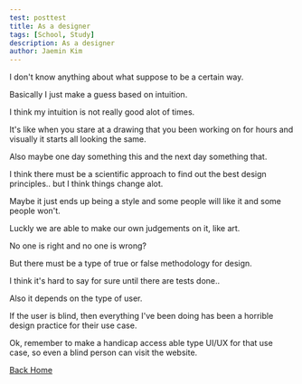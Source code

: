 ```yaml
---
test: posttest
title: As a designer
tags: [School, Study]
description: As a designer
author: Jaemin Kim
--- 
```


I don't know anything about what suppose to be a certain way.

Basically I just make a guess based on intuition.

I think my intuition is not really good alot of times.

It's like when you stare at a drawing that you been working on for hours and visually it starts all looking the same.

Also maybe one day something this and the next day something that.

I think there must be a scientific approach to find out the best design principles.. but I think things change alot.

Maybe it just ends up being a style and some people will like it and some people won't.

Luckly we are able to make our own judgements on it, like art.

No one is right and no one is wrong?

But there must be a type of true or false methodology for design.

I think it's hard to say for sure until there are tests done..

Also it depends on the type of user.

If the user is blind, then everything I've been doing has been a horrible design practice for their use case.

Ok, remember to make a handicap access able type UI/UX for that use case, so even a blind person can visit the website.

[Back Home](https://jaemnkm.github.io/jekyll-now/)